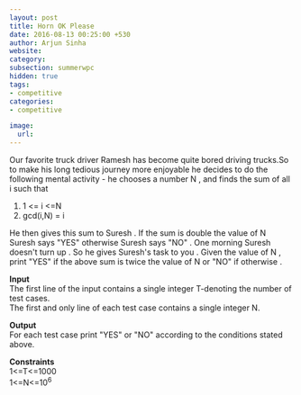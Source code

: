 ```yaml
---
layout: post
title: Horn OK Please
date: 2016-08-13 00:25:00 +530
author: Arjun Sinha
website:
category:
subsection: summerwpc
hidden: true
tags:
- competitive
categories:
- competitive

image:
  url: 
---
```

Our favorite truck driver Ramesh has become quite bored driving trucks.So to make his long tedious journey more enjoyable he decides to do the following mental activity - he chooses a number N , and finds the sum of all i such that   

1. 1 <= i <=N  
2. gcd(i,N) = i  

He then gives this sum to Suresh . If the sum is double the value of N Suresh says "YES" otherwise Suresh says "NO" . One morning Suresh doesn't turn up . So he gives Suresh's task to you . Given the value of N , print "YES" if the above sum is twice the value of N or "NO" if otherwise .   

**Input**    
The first line of the input contains a single integer T-denoting the number of test cases.    
The first and only line of each test case contains a single integer N.    

**Output**    
For each test case print "YES" or "NO" according to the conditions stated above.    

**Constraints**    
1<=T<=1000    
1<=N<=10<sup>6</sup>    
